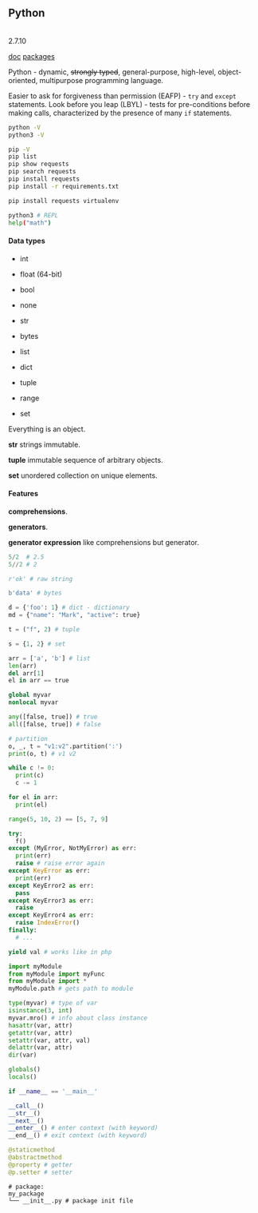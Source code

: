 Python
-
<br>2.7.10

[doc](https://www.python.org/)
[packages](https://pypi.org/)

Python - dynamic, ~~strongly typed~~, general-purpose, high-level,
object-oriented, multipurpose programming language.

Easier to ask for forgiveness than permission (EAFP) - `try` and `except` statements.
Look before you leap (LBYL) - tests for pre-conditions before making calls,
characterized by the presence of many `if` statements.

````sh
python -V
python3 -V

pip -V
pip list
pip show requests
pip search requests
pip install requests
pip install -r requirements.txt

pip install requests virtualenv
````

````sh
python3 # REPL
help("math")
````

#### Data types

* int
* float (64-bit)
* bool
* none

* str
* bytes
* list
* dict
* tuple
* range
* set

Everything is an object.

**str** strings immutable.

**tuple** immutable sequence of arbitrary objects.

**set** unordered collection on unique elements.

#### Features

**comprehensions**.

**generators**.

**generator expression** like comprehensions but generator.

````py
5/2  # 2.5
5//2 # 2

r'ok' # raw string

b'data' # bytes

d = {'foo': 1} # dict - dictionary
md = {"name": "Mark", "active": true}

t = ("f", 2) # tuple

s = {1, 2} # set

arr = ['a', 'b'] # list
len(arr)
del arr[1]
el in arr == true
````

````py
global myvar
nonlocal myvar

any([false, true]) # true
all([false, true]) # false

# partition
o, _, t = "v1:v2".partition(':')
print(o, t) # v1 v2

while c != 0:
  print(c)
  c -= 1

for el in arr:
  print(el)

range(5, 10, 2) == [5, 7, 9]

try:
  f()
except (MyError, NotMyError) as err:
  print(err)
  raise # raise error again
except KeyError as err:
  print(err)
except KeyError2 as err:
  pass
except KeyError3 as err:
  raise
except KeyError4 as err:
  raise IndexError()
finally:
  # ...

yield val # works like in php

import myModule
from myModule import myFunc
from myModule import *
myModule.path # gets path to module

type(myvar) # type of var
isinstance(3, int)
myvar.mro() # info about class instance
hasattr(var, attr)
getattr(var, attr)
setattr(var, attr, val)
delattr(var, attr)
dir(var)

globals()
locals()

if __name__ == '__main__'

__call__()
__str__()
__next__()
__enter__() # enter context (with keyword)
__end__() # exit context (with keyword)

@staticmethod
@abstractmethod
@property # getter
@p.setter # setter
````

````
# package:
my_package
└── __init__.py # package init file
````
